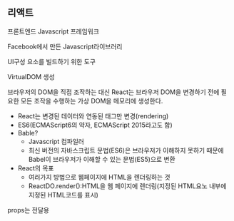 ## 리액트

프론트엔드 Javascript 프레임워크

Facebook에서 만든 Javascript라이브러리

UI구성 요소를 빌드하기 위한 도구



VirtualDOM 생성

브라우저의 DOM을 직접 조작하는 대신 React는 브라우저 DOM을 변경하기 전에 필요한 모든 조작을 수행하는 가상 DOM을 메모리에 생성한다.



- React는 변경된 데이터와 연동된 태그만 변경(rendering)
- ES6(ECMAScript6의 약자, ECMAScript 2015라고도 함)
- Bable?
  - Javascript 컴파일러
  - 최신 버전의 자바스크립트 문법(ES6)은 브라우저가 이해하지 못하기 때문에 Babel이 브라우저가  이해할 수 있는 문법(ES5)으로 변환
- React의 목표
  - 여러가지 방법으로 웹페이지에 HTML을 렌더링하는 것
  - ReactDO.render():HTML을 웹 페이지에 렌더링(지정된 HTML요노 내부에 지정된 HTML코드를 표시)





props는 전달용